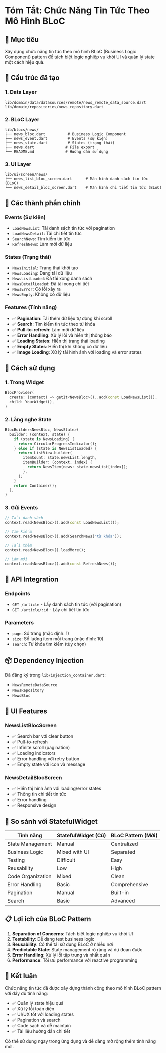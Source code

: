 # Tóm Tắt: Chức Năng Tin Tức Theo Mô Hình BLoC

## 🎯 Mục tiêu
Xây dựng chức năng tin tức theo mô hình BLoC (Business Logic Component) pattern để tách biệt logic nghiệp vụ khỏi UI và quản lý state một cách hiệu quả.

## 📁 Cấu trúc đã tạo

### 1. Data Layer
```
lib/domain/data/datasources/remote/news_remote_data_source.dart
lib/domain/repositories/news_repository.dart
```

### 2. BLoC Layer
```
lib/blocs/news/
├── news_bloc.dart          # Business Logic Component
├── news_event.dart         # Events (sự kiện)
├── news_state.dart         # States (trạng thái)
├── news.dart              # File export
└── README.md              # Hướng dẫn sử dụng
```

### 3. UI Layer
```
lib/ui/screen/news/
├── news_list_bloc_screen.dart      # Màn hình danh sách tin tức (BLoC)
└── news_detail_bloc_screen.dart    # Màn hình chi tiết tin tức (BLoC)
```

## 🔧 Các thành phần chính

### Events (Sự kiện)
- `LoadNewsList`: Tải danh sách tin tức với pagination
- `LoadNewsDetail`: Tải chi tiết tin tức
- `SearchNews`: Tìm kiếm tin tức
- `RefreshNews`: Làm mới dữ liệu

### States (Trạng thái)
- `NewsInitial`: Trạng thái khởi tạo
- `NewsLoading`: Đang tải dữ liệu
- `NewsListLoaded`: Đã tải xong danh sách
- `NewsDetailLoaded`: Đã tải xong chi tiết
- `NewsError`: Có lỗi xảy ra
- `NewsEmpty`: Không có dữ liệu

### Features (Tính năng)
- ✅ **Pagination**: Tải thêm dữ liệu tự động khi scroll
- ✅ **Search**: Tìm kiếm tin tức theo từ khóa
- ✅ **Pull-to-refresh**: Làm mới dữ liệu
- ✅ **Error Handling**: Xử lý lỗi và hiển thị thông báo
- ✅ **Loading States**: Hiển thị trạng thái loading
- ✅ **Empty States**: Hiển thị khi không có dữ liệu
- ✅ **Image Loading**: Xử lý tải hình ảnh với loading và error states

## 🚀 Cách sử dụng

### 1. Trong Widget
```dart
BlocProvider(
  create: (context) => getIt<NewsBloc>()..add(const LoadNewsList()),
  child: YourWidget(),
)
```

### 2. Lắng nghe State
```dart
BlocBuilder<NewsBloc, NewsState>(
  builder: (context, state) {
    if (state is NewsLoading) {
      return CircularProgressIndicator();
    } else if (state is NewsListLoaded) {
      return ListView.builder(
        itemCount: state.newsList.length,
        itemBuilder: (context, index) {
          return NewsItem(news: state.newsList[index]);
        },
      );
    }
    return Container();
  },
)
```

### 3. Gửi Events
```dart
// Tải danh sách
context.read<NewsBloc>().add(const LoadNewsList());

// Tìm kiếm
context.read<NewsBloc>().add(SearchNews("từ khóa"));

// Tải thêm
context.read<NewsBloc>().loadMore();

// Làm mới
context.read<NewsBloc>().add(const RefreshNews());
```

## 🔗 API Integration

### Endpoints
- `GET /article` - Lấy danh sách tin tức (với pagination)
- `GET /article/:id` - Lấy chi tiết tin tức

### Parameters
- `page`: Số trang (mặc định: 1)
- `size`: Số lượng item mỗi trang (mặc định: 10)
- `search`: Từ khóa tìm kiếm (tùy chọn)

## 📦 Dependency Injection

Đã đăng ký trong `lib/injection_container.dart`:
- `NewsRemoteDataSource`
- `NewsRepository`
- `NewsBloc`

## 🎨 UI Features

### NewsListBlocScreen
- ✅ Search bar với clear button
- ✅ Pull-to-refresh
- ✅ Infinite scroll (pagination)
- ✅ Loading indicators
- ✅ Error handling với retry button
- ✅ Empty state với icon và message

### NewsDetailBlocScreen
- ✅ Hiển thị hình ảnh với loading/error states
- ✅ Thông tin chi tiết tin tức
- ✅ Error handling
- ✅ Responsive design

## 🔄 So sánh với StatefulWidget

| Tính năng | StatefulWidget (Cũ) | BLoC Pattern (Mới) |
|-----------|---------------------|-------------------|
| State Management | Manual | Centralized |
| Business Logic | Mixed with UI | Separated |
| Testing | Difficult | Easy |
| Reusability | Low | High |
| Code Organization | Mixed | Clean |
| Error Handling | Basic | Comprehensive |
| Pagination | Manual | Built-in |
| Search | Basic | Advanced |

## 📋 Lợi ích của BLoC Pattern

1. **Separation of Concerns**: Tách biệt logic nghiệp vụ khỏi UI
2. **Testability**: Dễ dàng test business logic
3. **Reusability**: Có thể tái sử dụng BLoC ở nhiều nơi
4. **Predictable State**: State management rõ ràng và dự đoán được
5. **Error Handling**: Xử lý lỗi tập trung và nhất quán
6. **Performance**: Tối ưu performance với reactive programming

## 🎯 Kết luận

Chức năng tin tức đã được xây dựng thành công theo mô hình BLoC pattern với đầy đủ tính năng:
- ✅ Quản lý state hiệu quả
- ✅ Xử lý lỗi toàn diện
- ✅ UI/UX tốt với loading states
- ✅ Pagination và search
- ✅ Code sạch và dễ maintain
- ✅ Tài liệu hướng dẫn chi tiết

Có thể sử dụng ngay trong ứng dụng và dễ dàng mở rộng thêm tính năng mới. 